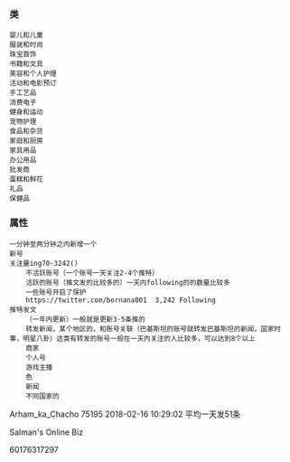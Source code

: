 ### 类
    婴儿和儿童
    服装和时尚
    珠宝首饰
    书籍和文具
    美容和个人护理
    活动和电影预订
    手工艺品
    消费电子
    健身和运动
    宠物护理
    食品和杂货
    家庭和厨房
    家具用品
    办公用品
    批发商
    蛋糕和鲜花
    礼品
    保健品
### 属性
    一分钟至两分钟之内新增一个
    新号
    关注量ing70-3242()
        不活跃账号（一个账号一天关注2-4个推特）
        活跃的账号（推文发的比较多的）一天内following的的数量比较多
        一些账号开启了保护
        https://twitter.com/bornana001  3,242 Following
    推特发文
        （一年内更新）一般就是更新3-5条推的
        转发新闻，某个地区的，和账号关联（巴基斯坦的账号就转发巴基斯坦的新闻，国家时事，明星八卦）这类有转发的账号一般在一天内关注的人比较多，可以达到8个以上
        商家
        个人号
        游戏主播
        色
        新闻
        不同国家的

Arham_ka_Chacho
75195
2018-02-16 10:29:02
平均一天发51条



Salman's Online Biz

60176317297 